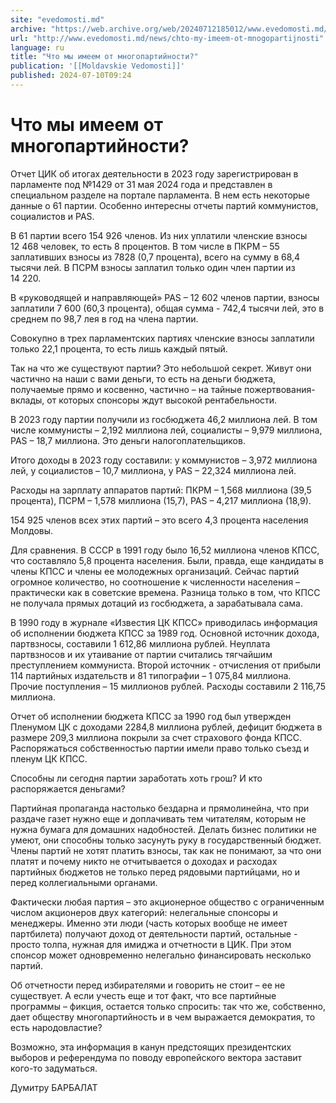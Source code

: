 ```yaml
---
site: "evedomosti.md"
archive: "https://web.archive.org/web/20240712185012/www.evedomosti.md/news/chto-my-imeem-ot-mnogopartijnosti"
url: "http://www.evedomosti.md/news/chto-my-imeem-ot-mnogopartijnosti"
language: ru
title: "Что мы имеем от многопартийности?"
publication: '[[Moldavskie Vedomosti]]'
published: 2024-07-10T09:24
---
```


# Что мы имеем от многопартийности?

Отчет ЦИК об итогах деятельности в 2023 году зарегистрирован в парламенте под №1429 от 31 мая 2024 года и представлен в специальном разделе на портале парламента. В нем есть некоторые данные о 61 партии. Особенно интересны отчеты партий коммунистов, социалистов и PAS.

В 61 партии всего 154 926 членов. Из них уплатили членские взносы 12 468 человек, то есть 8 процентов. В том числе в ПКРМ – 55 заплативших взносы из 7828 (0,7 процента), всего на сумму в 68,4 тысячи лей. В ПСРМ взносы заплатил только один член партии из 14 220.

В «руководящей и направляющей» PAS – 12 602 членов партии, взносы заплатили 7 600 (60,3 процента), общая сумма - 742,4 тысячи лей, это в среднем по 98,7 лея в год на члена партии.

Совокупно в трех парламентских партиях членские взносы заплатили только 22,1 процента, то есть лишь каждый пятый.

Так на что же существуют партии? Это небольшой секрет. Живут они частично на наши с вами деньги, то есть на деньги бюджета, получаемые прямо и косвенно, частично – на тайные пожертвования-вклады, от которых спонсоры ждут высокой рентабельности.

В 2023 году партии получили из госбюджета 46,2 миллиона лей. В том числе коммунисты – 2,192 миллиона лей, социалисты – 9,979 миллиона, PAS – 18,7 миллиона. Это деньги налогоплательщиков.

Итого доходы в 2023 году составили: у коммунистов – 3,972 миллиона лей, у социалистов – 10,7 миллиона, у PAS – 22,324 миллиона лей.

Расходы на зарплату аппаратов партий: ПКРМ – 1,568 миллиона (39,5 процента), ПСРМ – 1,578 миллиона (15,7), PAS – 4,217 миллиона (18,9).

154 925 членов всех этих партий – это всего 4,3 процента населения Молдовы.

Для сравнения. В СССР в 1991 году было 16,52 миллиона членов КПСС, что составляло 5,8 процента населения. Были, правда, еще кандидаты в члены КПСС и члены ее молодежных организаций. Сейчас партий огромное количество, но соотношение к численности населения – практически как в советские времена. Разница только в том, что КПСС не получала прямых дотаций из госбюджета, а зарабатывала сама.

В 1990 году в журнале «Известия ЦК КПСС» приводилась информация об исполнении бюджета КПСС за 1989 год. Основной источник дохода, партвзносы, составили 1 612,86 миллиона рублей. Неуплата партвзносов и их утаивание от партии считались тягчайшим преступлением коммуниста. Второй источник - отчисления от прибыли 114 партийных издательств и 81 типографии – 1 075,84 миллиона. Прочие поступления – 15 миллионов рублей. Расходы составили 2 116,75 миллиона.

Отчет об исполнении бюджета КПСС за 1990 год был утвержден Пленумом ЦК с доходами 2284,8 миллиона рублей, дефицит бюджета в размере 209,3 миллиона покрыли за счет страхового фонда КПСС. Распоряжаться собственностью партии имели право только съезд и пленум ЦК КПСС.

Способны ли сегодня партии заработать хоть грош? И кто распоряжается деньгами?

Партийная пропаганда настолько бездарна и прямолинейна, что при раздаче газет нужно еще и доплачивать тем читателям, которым не нужна бумага для домашних надобностей. Делать бизнес политики не умеют, они способны только засунуть руку в государственный бюджет. Члены партий не хотят платить взносы, так как не понимают, за что они платят и почему никто не отчитывается о доходах и расходах партийных бюджетов не только перед рядовыми партийцами, но и перед коллегиальными органами.

Фактически любая партия – это акционерное общество с ограниченным числом акционеров двух категорий: нелегальные спонсоры и менеджеры. Именно эти люди (часть которых вообще не имеет партбилета) получают доход от деятельности партий, остальные - просто толпа, нужная для имиджа и отчетности в ЦИК. При этом спонсор может одновременно нелегально финансировать несколько партий.

Об отчетности перед избирателями и говорить не стоит – ее не существует. А если учесть еще и тот факт, что все партийные программы – фикция, остается только спросить: так что же, собственно, дает обществу многопартийность и в чем выражается демократия, то есть народовластие?

Возможно, эта информация в канун предстоящих президентских выборов и референдума по поводу европейского вектора заставит кого-то задуматься.

Думитру БАРБАЛАТ